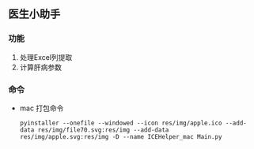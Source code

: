 ## 医生小助手
### 功能

1. 处理Excel列提取
2. 计算肝病参数



### 命令

+ mac 打包命令

  ``` shell
  pyinstaller --onefile --windowed --icon res/img/apple.ico --add-data res/img/file70.svg:res/img --add-data res/img/apple.svg:res/img -D --name ICEHelper_mac Main.py
  ```

  
